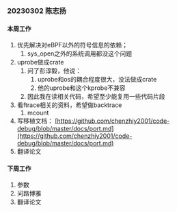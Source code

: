 ### 20230302 陈志扬

#### 本周工作

1. 优先解决对eBPF以外的符号信息的依赖；
   1. sys_open之外的系统调用都没这个问题
2. uprobe做成crate
   1. 问了彭淳毅，他说：
      1. uprobe和os的耦合程度很大，没法做成crate
      2. 他的uprobe和这个kprobe不兼容
   2. 因此我在读相关代码，希望至少能复用一些代码片段
3. 看ftrace相关的资料，希望做backtrace
   1. mcount
4. 写移植文档： [https://github.com/chenzhiy2001/code-debug/blob/master/docs/port.md](https://github.com/chenzhiy2001/code-debug/blob/master/docs/port.md)
5. 翻译论文

#### 下周工作

1. 参数
2. 问路博雅
3. 翻译论文